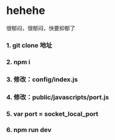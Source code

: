 # hehehe
很郁闷，很郁闷，快要抑郁了

### 1.   git clone  地址

### 2.   npm i

### 3.   修改：config/index.js

### 4.   修改：public/javascripts/port.js

### 5.   var port = socket_local_port

### 6.    npm run dev
